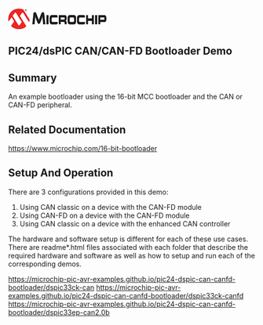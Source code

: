 ![image](images/microchip.jpg) 

## PIC24/dsPIC CAN/CAN-FD Bootloader Demo

## Summary

An example bootloader using the 16-bit MCC bootloader and the CAN or CAN-FD peripheral.

## Related Documentation

https://www.microchip.com/16-bit-bootloader

## Setup And Operation

There are 3 configurations provided in this demo:
1) Using CAN classic on a device with the CAN-FD module
2) Using CAN-FD on a device with the CAN-FD module
3) Using CAN classic on a device with the enhanced CAN controller

The hardware and software setup is different for each of these use cases.  There are readme*.html files associated with each folder that describe the required hardware and software as well as how to setup and run each of the corresponding demos.

https://microchip-pic-avr-examples.github.io/pic24-dspic-can-canfd-bootloader/dspic33ck-can
https://microchip-pic-avr-examples.github.io/pic24-dspic-can-canfd-bootloader/dspic33ck-canfd
https://microchip-pic-avr-examples.github.io/pic24-dspic-can-canfd-bootloader/dspic33ep-can2.0b


